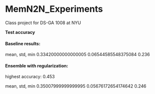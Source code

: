# MemN2N_Experiments
Class project for DS-GA 1008 at NYU

**Test accuracy**

#### Baseline results:

mean, std, min
0.33420000000000005 0.06544585548375084 0.236

#### Ensemble with regularization:
highest accuracy: 0.453

mean, std, min
0.35007999999999995 0.05676172654174642 0.246
